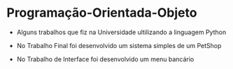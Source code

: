 # Programação-Orientada-Objeto

- Alguns trabalhos que fiz na Universidade ultilizando a linguagem Python
  
- No Trabalho Final foi desenvolvido um sistema simples de um PetShop
- No Trabalho de Interface foi desenvolvido um menu bancário

